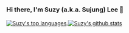 ### Hi there, I'm Suzy (a.k.a. Sujung) Lee 👋

<a href="https://github.com/anuraghazra/github-readme-stats">
  <img align="center" src="https://github-readme-stats.vercel.app/api/top-langs/?username=codethecoffee&layout=compact&theme=radical&hide=html" alt="Suzy's top languages"/>
</a>
<a href="https://github.com/anuraghazra/github-readme-stats">
  <img align="center" src="https://github-readme-stats.vercel.app/api?username=codethecoffee&show_icons=true&theme=radical" alt="Suzy's github stats" />
</a>
